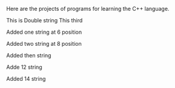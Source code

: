Here are the projects of programs for learning the C++ language.

This is Double string
This third

Added one string at 6 position

Added two string at 8 position

Added then string

Adde 12 string

Added 14 string 